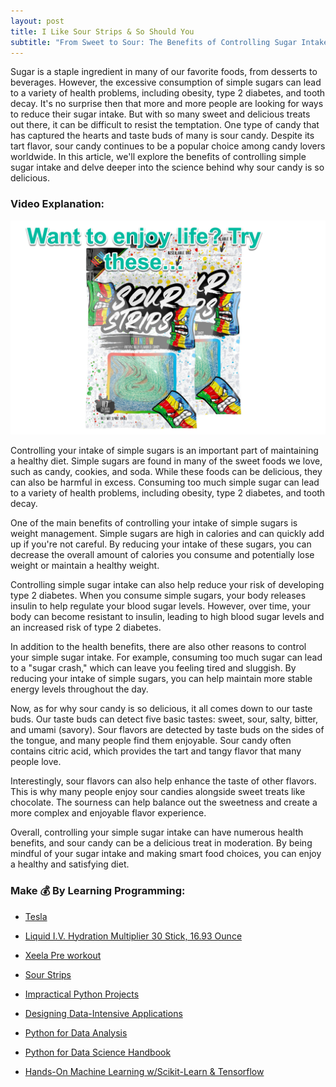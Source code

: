 ```yaml
---
layout: post
title: I Like Sour Strips & So Should You
subtitle: "From Sweet to Sour: The Benefits of Controlling Sugar Intake and the Science of Sour Candy Delight"
---
```


Sugar is a staple ingredient in many of our favorite foods, from desserts to beverages. However, the excessive consumption of simple sugars can lead to a variety of health problems, including obesity, type 2 diabetes, and tooth decay. It's no surprise then that more and more people are looking for ways to reduce their sugar intake. But with so many sweet and delicious treats out there, it can be difficult to resist the temptation. One type of candy that has captured the hearts and taste buds of many is sour candy. Despite its tart flavor, sour candy continues to be a popular choice among candy lovers worldwide. In this article, we'll explore the benefits of controlling simple sugar intake and delve deeper into the science behind why sour candy is so delicious.
### Video Explanation:

[![IMAGE_ALT](../img/sour_strips.png)](https://www.youtube.com/watch?v=LvDYgSWT8F0)

Controlling your intake of simple sugars is an important part of maintaining a healthy diet. Simple sugars are found in many of the sweet foods we love, such as candy, cookies, and soda. While these foods can be delicious, they can also be harmful in excess. Consuming too much simple sugar can lead to a variety of health problems, including obesity, type 2 diabetes, and tooth decay.

One of the main benefits of controlling your intake of simple sugars is weight management. Simple sugars are high in calories and can quickly add up if you're not careful. By reducing your intake of these sugars, you can decrease the overall amount of calories you consume and potentially lose weight or maintain a healthy weight.

Controlling simple sugar intake can also help reduce your risk of developing type 2 diabetes. When you consume simple sugars, your body releases insulin to help regulate your blood sugar levels. However, over time, your body can become resistant to insulin, leading to high blood sugar levels and an increased risk of type 2 diabetes.

In addition to the health benefits, there are also other reasons to control your simple sugar intake. For example, consuming too much sugar can lead to a "sugar crash," which can leave you feeling tired and sluggish. By reducing your intake of simple sugars, you can help maintain more stable energy levels throughout the day.

Now, as for why sour candy is so delicious, it all comes down to our taste buds. Our taste buds can detect five basic tastes: sweet, sour, salty, bitter, and umami (savory). Sour flavors are detected by taste buds on the sides of the tongue, and many people find them enjoyable. Sour candy often contains citric acid, which provides the tart and tangy flavor that many people love.

Interestingly, sour flavors can also help enhance the taste of other flavors. This is why many people enjoy sour candies alongside sweet treats like chocolate. The sourness can help balance out the sweetness and create a more complex and enjoyable flavor experience.

Overall, controlling your simple sugar intake can have numerous health benefits, and sour candy can be a delicious treat in moderation. By being mindful of your sugar intake and making smart food choices, you can enjoy a healthy and satisfying diet.

### Make 💰 By Learning Programming:
- [Tesla](https://ts.la/khaled835973)
- [Liquid I.V. Hydration Multiplier 30 Stick, 16.93 Ounce](https://amzn.to/3ZFDjDq)
- [Xeela Pre workout]()
- [Sour Strips](https://amzn.to/3EDWUM7)

- [Impractical Python Projects](https://amzn.to/3JpCpWH)
- [Designing Data-Intensive Applications](https://amzn.to/3Hgh5Sj)
- [Python for Data Analysis](https://amzn.to/3D0C8pl)
- [Python for Data Science Handbook](https://amzn.to/3XnZ1ez)
- [Hands-On Machine Learning w/Scikit-Learn & Tensorflow](https://amzn.to/3QTWoyt)

<br>